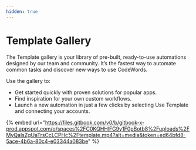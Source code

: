 ```yaml
---
hidden: true
---
```


# Template Gallery

The Template gallery is your library of pre-built, ready-to-use automations designed by our team and community. It’s the fastest way to automate common tasks and discover new ways to use CodeWords.

Use the gallery to:

* Get started quickly with proven solutions for popular apps.
* Find inspiration for your own custom workflows.
* Launch a new automation in just a few clicks by selecting Use Template and connecting your accounts.

{% embed url="https://files.gitbook.com/v0/b/gitbook-x-prod.appspot.com/o/spaces%2FC0KQHHlFG9y1F0pBotb8%2Fuploads%2FMyQalsZgUaTrsCcLCPHc%2Ftemplate.mp4?alt=media&token=ed64bfd8-5ace-4b6a-80c4-e03344a083be" %}
